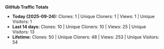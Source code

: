 
**GitHub Traffic Totals**

- **Today (2025-09-24):** Clones: 1 | Unique Cloners: 1 | Views: 1 | Unique Visitors: 1
- **Last 14 days:** Clones: 10 | Unique Cloners: 10 | Views: 25 | Unique Visitors: 13
- **Lifetime:** Clones: 50 | Unique Cloners: 48 | Views: 253 | Unique Visitors: 54
